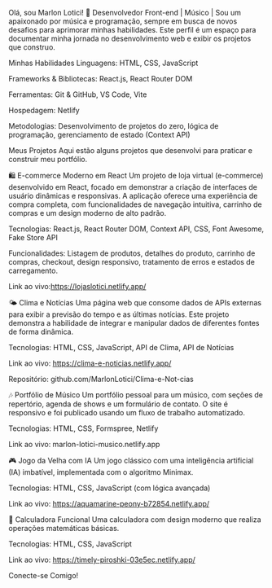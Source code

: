 
Olá, sou Marlon Lotici! 👋
Desenvolvedor Front-end | Músico |
Sou um apaixonado por música e programação, sempre em busca de novos desafios para aprimorar minhas habilidades. Este perfil é um espaço para documentar minha jornada no desenvolvimento web e exibir os projetos que construo.

Minhas Habilidades
Linguagens: HTML, CSS, JavaScript

Frameworks & Bibliotecas: React.js, React Router DOM

Ferramentas: Git & GitHub, VS Code, Vite

Hospedagem: Netlify

Metodologias: Desenvolvimento de projetos do zero, lógica de programação, gerenciamento de estado (Context API)

Meus Projetos
Aqui estão alguns projetos que desenvolvi para praticar e construir meu portfólio.

🛍️ E-commerce Moderno em React
Um projeto de loja virtual (e-commerce) desenvolvido em React, focado em demonstrar a criação de interfaces de usuário dinâmicas e responsivas. A aplicação oferece uma experiência de compra completa, com funcionalidades de navegação intuitiva, carrinho de compras e um design moderno de alto padrão.

Tecnologias: React.js, React Router DOM, Context API, CSS, Font Awesome, Fake Store API

Funcionalidades: Listagem de produtos, detalhes do produto, carrinho de compras, checkout, design responsivo, tratamento de erros e estados de carregamento.

Link ao vivo:https://lojaslotici.netlify.app/

🌤️ Clima e Notícias
Uma página web que consome dados de APIs externas para exibir a previsão do tempo e as últimas notícias. Este projeto demonstra a habilidade de integrar e manipular dados de diferentes fontes de forma dinâmica.

Tecnologias: HTML, CSS, JavaScript, API de Clima, API de Notícias

Link ao vivo: https://clima-e-noticias.netlify.app/

Repositório: github.com/MarlonLotici/Clima-e-Not-cias

🎶 Portfólio de Músico
Um portfólio pessoal para um músico, com seções de repertório, agenda de shows e um formulário de contato. O site é responsivo e foi publicado usando um fluxo de trabalho automatizado.

Tecnologias: HTML, CSS, Formspree, Netlify

Link ao vivo: marlon-lotici-musico.netlify.app

🎮 Jogo da Velha com IA
Um jogo clássico com uma inteligência artificial (IA) imbatível, implementada com o algoritmo Minimax.

Tecnologias: HTML, CSS, JavaScript (com lógica avançada)

Link ao vivo: https://aquamarine-peony-b72854.netlify.app/

🧮 Calculadora Funcional
Uma calculadora com design moderno que realiza operações matemáticas básicas.

Tecnologias: HTML, CSS, JavaScript

Link ao vivo: https://timely-piroshki-03e5ec.netlify.app/

Conecte-se Comigo!
